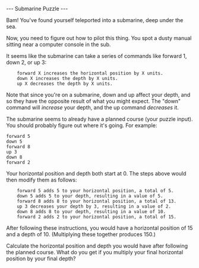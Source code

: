 --- Submarine Puzzle ---

Bam! You've found yourself teleported into a submarine, deep under the sea.

Now, you need to figure out how to pilot this thing. You spot a dusty manual sitting near a computer console in the sub.

It seems like the submarine can take a series of commands like forward 1, down 2, or up 3:

```
    forward X increases the horizontal position by X units.
    down X increases the depth by X units.
    up X decreases the depth by X units.
```

Note that since you're on a submarine, down and up affect your depth, and so they have the opposite result of what you might expect. The "down" command will _increase_ your depth, and the up command _decreases_ it.

The submarine seems to already have a planned course (your puzzle input). You should probably figure out where it's going. For example:

```
forward 5
down 5
forward 8
up 3
down 8
forward 2
```

Your horizontal position and depth both start at 0. The steps above would then modify them as follows:

```
    forward 5 adds 5 to your horizontal position, a total of 5.
    down 5 adds 5 to your depth, resulting in a value of 5.
    forward 8 adds 8 to your horizontal position, a total of 13.
    up 3 decreases your depth by 3, resulting in a value of 2.
    down 8 adds 8 to your depth, resulting in a value of 10.
    forward 2 adds 2 to your horizontal position, a total of 15.
```

After following these instructions, you would have a horizontal position of 15 and a depth of 10. (Multiplying these together produces 150.)

Calculate the horizontal position and depth you would have after following the planned course. What do you get if you multiply your final horizontal position by your final depth?
